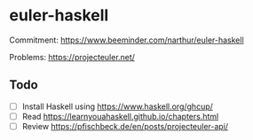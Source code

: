 # euler-haskell

Commitment: https://www.beeminder.com/narthur/euler-haskell

Problems: https://projecteuler.net/

## Todo

- [ ] Install Haskell using https://www.haskell.org/ghcup/
- [ ] Read https://learnyouahaskell.github.io/chapters.html
- [ ] Review https://pfischbeck.de/en/posts/projecteuler-api/